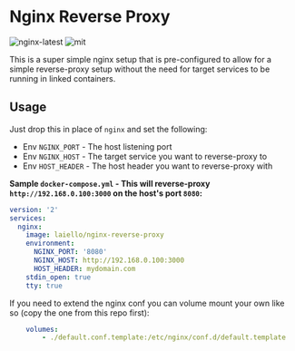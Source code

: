 # Nginx Reverse Proxy
![nginx-latest](https://img.shields.io/badge/nginx-latest-brightgreen.svg) ![mit](https://img.shields.io/badge/license-MIT-blue.svg)

This is a super simple nginx setup that is pre-configured to allow for a simple reverse-proxy setup without the need for target services to be running in linked containers.


## Usage

Just drop this in place of `nginx` and set the following:
* Env `NGINX_PORT` - The host listening port
* Env `NGINX_HOST` - The target service you want to reverse-proxy to
* Env `HOST_HEADER` - The host header you want to reverse-proxy with

**Sample `docker-compose.yml` - This will reverse-proxy `http://192.168.0.100:3000` on the host's port `8080`:**
```YAML
version: '2'
services:
  nginx:
    image: laiello/nginx-reverse-proxy
    environment:
      NGINX_PORT: '8080'
      NGINX_HOST: http://192.168.0.100:3000
      HOST_HEADER: mydomain.com
    stdin_open: true
    tty: true
```

If you need to extend the nginx conf you can volume mount your own like so (copy the one from this repo first):
```YAML
    volumes:
        - ./default.conf.template:/etc/nginx/conf.d/default.template
```

